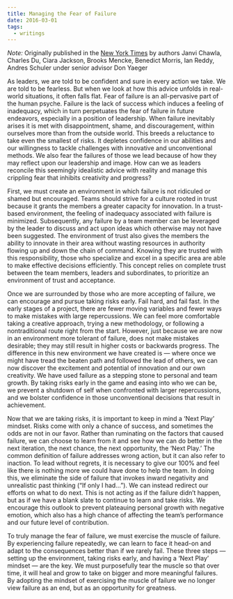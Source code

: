 ```yaml
---
title: Managing the Fear of Failure
date: 2016-03-01
tags:
  - writings
---
```

*Note:* Originally published in the [New York Times](https://nytimesineducation.com/spotlight/managing-the-fear-of-failure/) by authors Janvi Chawla, Charles Du, Ciara Jackson, Brooks Mencke, Benedict Morris, Ian Reddy, Andres Schuler under senior advisor Don Yaeger

As leaders, we are told to be confident and sure in every action we take. We are told to be fearless. But when we look at how this advice unfolds in real-world situations, it often falls flat. Fear of failure is an all-pervasive part of the human psyche. Failure is the lack of success which induces a feeling of inadequacy, which in turn perpetuates the fear of failure in future endeavors, especially in a position of leadership. When failure inevitably arises it is met with disappointment, shame, and discouragement, within ourselves more than from the outside world. This breeds a reluctance to take even the smallest of risks. It depletes confidence in our abilities and our willingness to tackle challenges with innovative and unconventional methods. We also fear the failures of those we lead because of how they may reflect upon our leadership and image. How can we as leaders reconcile this seemingly idealistic advice with reality and manage this crippling fear that inhibits creativity and progress?

First, we must create an environment in which failure is not ridiculed or shamed but encouraged. Teams should strive for a culture rooted in trust because it grants the members a greater capacity for innovation. In a trust-based environment, the feeling of inadequacy associated with failure is minimized. Subsequently, any failure by a team member can be leveraged by the leader to discuss and act upon ideas which otherwise may not have been suggested. The environment of trust also gives the members the ability to innovate in their area without wasting resources in authority flowing up and down the chain of command. Knowing they are trusted with this responsibility, those who specialize and excel in a specific area are able to make effective decisions efficiently. This concept relies on complete trust between the team members, leaders and subordinates, to prioritize an environment of trust and acceptance.

Once we are surrounded by those who are more accepting of failure, we can encourage and pursue taking risks early. Fail hard, and fail fast. In the early stages of a project, there are fewer moving variables and fewer ways to make mistakes with large repercussions. We can feel more comfortable taking a creative approach, trying a new methodology, or following a nontraditional route right from the start. However, just because we are now in an environment more tolerant of failure, does not make mistakes desirable; they may still result in higher costs or backwards progress. The difference in this new environment we have created is — where once we might have tread the beaten path and followed the lead of others, we can now discover the excitement and potential of innovation and our own creativity. We have used failure as a stepping stone to personal and team growth. By taking risks early in the game and easing into who we can be, we prevent a shutdown of self when confronted with larger repercussions, and we bolster confidence in those unconventional decisions that result in achievement.

Now that we are taking risks, it is important to keep in mind a ‘Next Play’ mindset. Risks come with only a chance of success, and sometimes the odds are not in our favor. Rather than ruminating on the factors that caused failure, we can choose to learn from it and see how we can do better in the next iteration, the next chance, the next opportunity, the ‘Next Play.’ The common definition of failure addresses wrong action, but it can also refer to inaction. To lead without regrets, it is necessary to give our 100% and feel like there is nothing more we could have done to help the team. In doing this, we eliminate the side of failure that invokes inward negativity and unrealistic past thinking (“If only I had…”). We can instead redirect our efforts on what to do next. This is not acting as if the failure didn’t happen, but as if we have a blank slate to continue to learn and take risks. We encourage this outlook to prevent plateauing personal growth with negative emotion, which also has a high chance of affecting the team’s performance and our future level of contribution.

To truly manage the fear of failure, we must exercise the muscle of failure. By experiencing failure repeatedly, we can learn to face it head-on and adapt to the consequences better than if we rarely fail. These three steps — setting up the environment, taking risks early, and having a ‘Next Play’ mindset — are the key. We must purposefully tear the muscle so that over time, it will heal and grow to take on bigger and more meaningful failures. By adopting the mindset of exercising the muscle of failure we no longer view failure as an end, but as an opportunity for greatness.